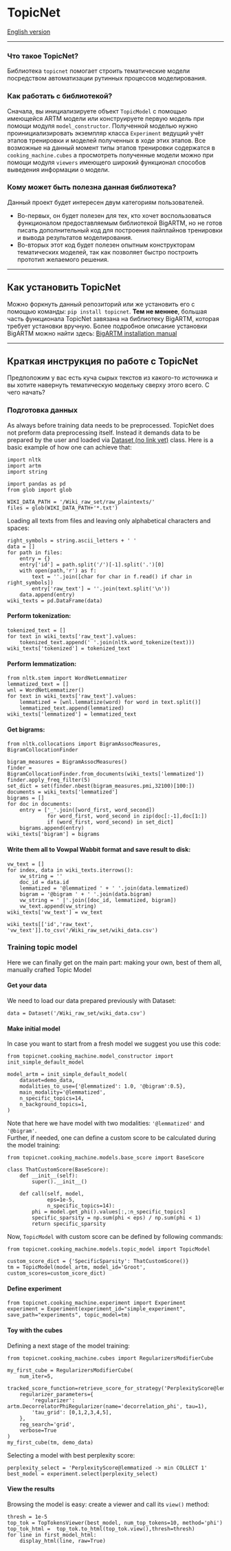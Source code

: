 # TopicNet 
[English version](README-rus.md)

---
### Что такое TopicNet?
Библиотека ```topicnet``` помогает строить тематические модели посредством автоматизации рутинных процессов моделирования.

### Как работать с библиотекой?
Сначала, вы инициализируете объект ```TopicModel``` с помощью имеющейся ARTM модели или конструируете первую модель
при помощи модуля ```model_constructor```.
Полученной моделью нужно проинициализировать экземпляр класса ```Experiment``` ведущий учёт этапов тренировки
и моделей полученных в ходе этих этапов.
Все возможные на данный момент типы этапов тренировки содержатся в ```cooking_machine.cubes``` а просмотреть полученные модели
можно при помощи модуля ```viewers``` имеющего широкий функционал способов выведения информации о модели.

### Кому может быть полезна данная библиотека?
Данный проект будет интересен двум категориям пользователей.
* Во-первых, он будет полезен для тех, кто хочет воспользоваться функционалом предоставляемым библиотекой BigARTM, но не готов 
писать дополнительный код для построения пайплайнов тренировки и вывода результатов моделирования.
* Во-вторых этот код будет полезен опытным конструкторам тематических моделей, так как позволяет быстро построить
прототип желаемого решения.

---
## Как установить TopicNet

Можно форкнуть данный репозиторий или же установить его с помощью команды: ```pip install topicnet```.
**Тем не меннее**,  большая часть функционала TopicNet завязана на библиотеку BigARTM, которая требует установки вручную.
Более подробное описание установки BigARTM можно найти здесь: [BigARTM installation manual](https://bigartm.readthedocs.io/en/stable/installation/index.html)

---
## Краткая инструкция по работе с TopicNet
Предположим у вас есть куча сырых текстов из какого-то источника и вы хотите навернуть тематическую модельку сверху этого всего.
С чего начать?

### Подготовка данных
As always before training data needs to be preprocessed. TopicNet does not preform data preprocessing itself. Instead it demands data to be prepared by the user and loaded via [Dataset (no link yet)]() class.
Here is a basic example of how one can achieve that:
```
import nltk
import artm
import string

import pandas as pd
from glob import glob

WIKI_DATA_PATH = '/Wiki_raw_set/raw_plaintexts/'
files = glob(WIKI_DATA_PATH+'*.txt')
```
Loading all texts from files and leaving only alphabetical characters and spaces:
```
right_symbols = string.ascii_letters + ' '
data = []
for path in files:
    entry = {}
    entry['id'] = path.split('/')[-1].split('.')[0]
    with open(path,'r') as f:
        text = ''.join([char for char in f.read() if char in right_symbols])
        entry['raw_text'] = ''.join(text.split('\n'))
    data.append(entry)
wiki_texts = pd.DataFrame(data)
```
#### Perform tokenization:
```
tokenized_text = []
for text in wiki_texts['raw_text'].values:
    tokenized_text.append(' '.join(nltk.word_tokenize(text)))
wiki_texts['tokenized'] = tokenized_text
```
#### Perform lemmatization:
```
from nltk.stem import WordNetLemmatizer
lemmatized_text = []
wnl = WordNetLemmatizer()
for text in wiki_texts['raw_text'].values:
    lemmatized = [wnl.lemmatize(word) for word in text.split()]
    lemmatized_text.append(lemmatized)
wiki_texts['lemmatized'] = lemmatized_text
```
#### Get bigrams:
```
from nltk.collocations import BigramAssocMeasures, BigramCollocationFinder

bigram_measures = BigramAssocMeasures()
finder = BigramCollocationFinder.from_documents(wiki_texts['lemmatized'])
finder.apply_freq_filter(5)
set_dict = set(finder.nbest(bigram_measures.pmi,32100)[100:])
documents = wiki_texts['lemmatized']
bigrams = []
for doc in documents:
    entry = ['_'.join([word_first, word_second])
             for word_first, word_second in zip(doc[:-1],doc[1:])
             if (word_first, word_second) in set_dict]
    bigrams.append(entry)
wiki_texts['bigram'] = bigrams
```

#### Write them all to Vowpal Wabbit format and save result to disk:
```
vw_text = []
for index, data in wiki_texts.iterrows():
    vw_string = ''    
    doc_id = data.id
    lemmatized = '@lemmatized ' + ' '.join(data.lemmatized)
    bigram = '@bigram ' + ' '.join(data.bigram)
    vw_string = ' |'.join([doc_id, lemmatized, bigram])
    vw_text.append(vw_string)
wiki_texts['vw_text'] = vw_text

wiki_texts[['id','raw_text', 'vw_text']].to_csv('/Wiki_raw_set/wiki_data.csv')
```
### Training topic model
Here we can finally get on the main part: making your own, best of them all, manually crafted Topic Model
#### Get your data
We need to load our data prepared previously with Dataset:
```
data = Dataset('/Wiki_raw_set/wiki_data.csv')
```
#### Make initial model
In case you want to start from a fresh model we suggest you use this code:
```
from topicnet.cooking_machine.model_constructor import init_simple_default_model

model_artm = init_simple_default_model(
    dataset=demo_data,
    modalities_to_use={'@lemmatized': 1.0, '@bigram':0.5},
    main_modality='@lemmatized',
    n_specific_topics=14,
    n_background_topics=1,
)
```
Note that here we have model with two modalities: `'@lemmatized'` and `'@bigram'`.  
Further, if needed, one can define a custom score to be calculated during the model training:
```
from topicnet.cooking_machine.models.base_score import BaseScore

class ThatCustomScore(BaseScore):
    def __init__(self):
        super().__init__()

    def call(self, model,
             eps=1e-5,
             n_specific_topics=14):
        phi = model.get_phi().values[:,:n_specific_topics]
        specific_sparsity = np.sum(phi < eps) / np.sum(phi < 1)
        return specific_sparsity
```
Now, `TopicModel` with custom score can be defined by following commands:
```
from topicnet.cooking_machine.models.topic_model import TopicModel

custom_score_dict = {'SpecificSparsity': ThatCustomScore()}
tm = TopicModel(model_artm, model_id='Groot', custom_scores=custom_score_dict)
```
#### Define experiment
```
from topicnet.cooking_machine.experiment import Experiment
experiment = Experiment(experiment_id="simple_experiment", save_path="experiments", topic_model=tm)
```
#### Toy with the cubes
Defining a next stage of the model training:
```
from topicnet.cooking_machine.cubes import RegularizersModifierCube

my_first_cube = RegularizersModifierCube(
    num_iter=5,
    tracked_score_function=retrieve_score_for_strategy('PerplexityScore@lemmatized'),
    regularizer_parameters={
        'regularizer': artm.DecorrelatorPhiRegularizer(name='decorrelation_phi', tau=1),
        'tau_grid': [0,1,2,3,4,5],
    },
    reg_search='grid',
    verbose=True
)
my_first_cube(tm, demo_data)
```
Selecting a model with best perplexity score:
```
perplexity_select = 'PerplexityScore@lemmatized -> min COLLECT 1'
best_model = experiment.select(perplexity_select)
```
#### View the results
Browsing the model is easy: create a viewer and call its `view()` method:
```
thresh = 1e-5
top_tok = TopTokensViewer(best_model, num_top_tokens=10, method='phi')
top_tok_html =  top_tok.to_html(top_tok.view(),thresh=thresh)
for line in first_model_html:
    display_html(line, raw=True)
```
